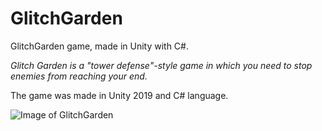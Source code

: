 # GlitchGarden
GlitchGarden game, made in Unity with C#.

*Glitch Garden is a "tower defense"-style game in which you need to stop enemies from reaching your end.*

The game was made in Unity 2019 and C# language.

![Image of GlitchGarden](https://i.ibb.co/GtxJrYf/Glitch-Garden.png)
